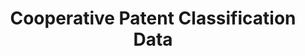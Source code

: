 ---
layout: default
bigquery: https://console.cloud.google.com/bigquery?p=patents-public-data&d=cpc&page=dataset
citation: '“Cooperative Patent Classification” by the EPO and USPTO, for public use. '
contributors: EPO, USPTO
cost: None
description: Cooperative Patent Classification Data contains the scheme and definitions
  of the Cooperative Patent Classification system for classifying patent documents.
  The CPC is the result of a partnership between the EPO and the USPTO in their joint
  effort to develop a common, internationally compatible classification system for
  technical documents, in particular patent publications, which will be used by both
  offices in the patent granting process
documentation: https://www.cooperativepatentclassification.org/cpcSchemeAndDefinitions
last_edit: 04/11/2022, 04:54:16
location: https://www.cooperativepatentclassification.org/index
maintained_by: USPTO, EPO
schema_fields:
- application_references
- residualReferences
- date_revised
- informativeReferences
- ipc_concordant
- breakdownCode
- symbol
- parents
- children
- child_groups
- childGroups
- synonyms
- breakdown_code
- level
- not_allocatable
- informative_references
- residual_references
- definition
- ipcConcordant
- dateRevised
- status
- title_part
- titlePart
- limiting_references
- glossary
- sizeCache
- titleFull
- additional_only
- title_full
- applicationReferences
- limitingReferences
- notAllocatable
shortname: cooperative_patent_classification
tags:
- patents
- science
title: Cooperative Patent Classification Data
uuid: 984374a7-16e9-4b35-9445-458daceb01bf
---